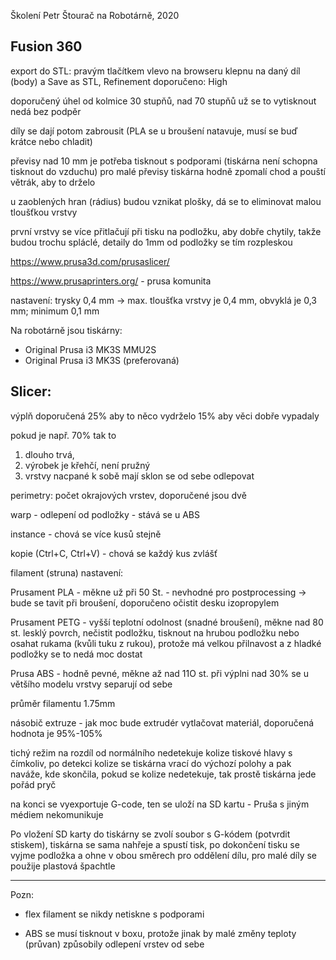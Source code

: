 Školení Petr Štourač na Robotárně, 2020

Fusion 360
------------

export do STL: pravým tlačítkem vlevo na browseru klepnu na daný díl (body) a Save as STL,
Refinement doporučeno: High 

doporučený úhel od kolmice 30 stupňů, nad 70 stupňů už se to vytisknout nedá bez podpěr 

díly se dají potom zabrousit (PLA se u broušení natavuje, musí se buď krátce nebo chladit)

převisy nad 10 mm je potřeba tisknout s podporami (tiskárna není schopna tisknout do vzduchu)
pro malé převisy tiskárna hodně zpomalí chod a pouští větrák, aby to drželo 

u zaoblených hran (rádius) budou vznikat plošky, dá se to eliminovat malou tloušťkou vrstvy

první vrstvy se více přitlačují při tisku na podložku, aby dobře chytily, takže budou trochu spláclé, detaily do 1mm od podložky se tím rozpleskou 

https://www.prusa3d.com/prusaslicer/

https://www.prusaprinters.org/ - prusa komunita 

nastavení: trysky 0,4 mm -> max. tloušťka vrstvy je 0,4 mm, obvyklá je 0,3 mm; minimum 0,1 mm 

Na robotárně jsou tiskárny: 
* Original Prusa i3 MK3S MMU2S 
* Original Prusa i3 MK3S  (preferovaná)

Slicer: 
------------
výplň doporučená 25% aby to něco vydrželo 
15% aby věci dobře vypadaly

pokud je např. 70% tak to 
1) dlouho trvá, 
2) výrobek je křehčí, není pružný 
3) vrstvy nacpané k sobě mají sklon se od sebe odlepovat

perimetry: počet okrajových vrstev, doporučené jsou dvě 

warp - odlepení od podložky - stává se u ABS 

instance - chová se více kusů stejně 

kopie (Ctrl+C, Ctrl+V) - chová se každý kus zvlášť 

filament (struna) nastavení: 

Prusament PLA - měkne už při 50 St. - nevhodné pro postprocessing -> bude se tavit při broušení, doporučeno očistit desku izopropylem 

Prusament PETG - vyšší teplotní odolnost (snadné broušení), měkne nad 80 st. lesklý povrch, nečistit podložku, tisknout na hrubou podložku nebo osahat rukama (kvůli tuku z rukou), protože má velkou přilnavost a z hladké podložky se to nedá moc dostat 

Prusa ABS - hodně pevné, měkne až nad 11O st. 
při výplni nad 30% se u většího modelu vrstvy separují od sebe 

průměr filamentu 1.75mm 

násobič extruze - jak moc bude extrudér vytlačovat materiál, doporučená hodnota je 95%-105% 

tichý režim na rozdíl od normálního nedetekuje kolize tiskové hlavy s čímkoliv, 
po detekci kolize se tiskárna vrací do výchozí polohy
a pak naváže, kde skončila, pokud se kolize nedetekuje, tak prostě tiskárna jede pořád pryč 

na konci se vyexportuje G-code, ten se uloží na SD kartu - Pruša s jiným médiem nekomunikuje 

Po vložení SD karty do tiskárny se zvolí soubor s G-kódem (potvrdit stiskem),
tiskárna se sama nahřeje a spustí tisk, po dokončení tisku se vyjme podložka a ohne v obou směrech pro oddělení 
dílu, pro malé díly se použije plastová špachtle 

-----------------------------------------------
Pozn: 
* flex filament se nikdy netiskne s podporami

* ABS se musí tisknout v boxu, protože jinak by malé změny teploty (průvan) způsobily odlepení vrstev od sebe 
